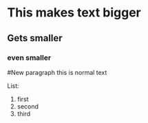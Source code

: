 # This makes text bigger
## Gets smaller
### even smaller

#New paragraph
this is normal text

List:
1. first
2. second
3. third

